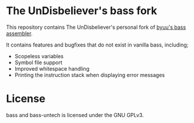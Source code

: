 The UnDisbeliever's bass fork
=============================

This repository contains The UnDisbeliever's personal fork of
[byuu's bass assembler](https://byuu.org/tool/bass/).

It contains features and bugfixes that do not exist in vanilla bass,
including;

 * Scopeless variables
 * Symbol file support
 * Improved whitespace handling
 * Printing the instruction stack when displaying error messages


License
=======

bass and bass-untech is licensed under the GNU GPLv3.

